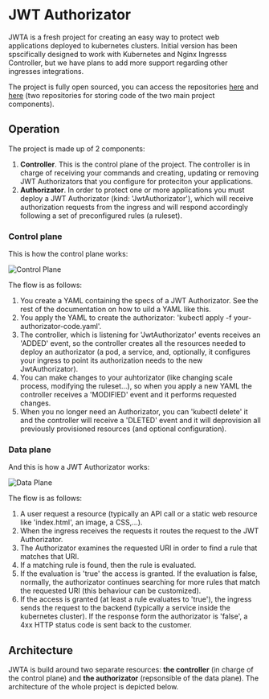 # JWT Authorizator
JWTA is a fresh project for creating an easy way to protect web applications deployed to kubernetes clusters. Initial version has been spscifically designed to work with Kubernetes and Nginx Ingresss Controller, but we have plans to add more support regarding other ingresses integrations.

The project is fully open sourced, you can access the repositories [here](https://github.com/jfvilasPersonal/jwta-controller) and [here](https://github.com/jfvilasPersonal/jwta-authorizator) (two repositories for storing code of the two main project components).

## Operation
The project is made up of 2 components:

  1. **Controller**. This is the control plane of the project. The controller is in charge of receiving your commands and creating, updating or removing JWT Authorizators that you configure for proteciton your applications.
  2. **Authorizator**. In order to protect one or more applications you must deploy a JWT Authorizator (kind: 'JwtAuthorizator'), which will receive authorization requests from the ingress and will respond accordingly following a set of preconfigured rules (a ruleset).

### Control plane
This is how the control plane works:

![Control Plane](/_media/architecture/controlplane.png)


The flow is as follows:
  1. You create a YAML containing the specs of a JWT Authorizator. See the rest of the documentation on how to uild a YAML like this.
  2. You apply the YAML to create the authorizator: 'kubectl apply -f your-authorizator-code.yaml'.
  3. The controller, which is listening for 'JwtAuthorizator' events receives an 'ADDED' event, so the controller creates all the resources needed to deploy an authorizator (a pod, a service, and, optionally, it configures your ingress to point its authorization needs to the new JwtAuthorizator).
  4. You can make changes to your auhtorizator (like changing scale process, modifying the ruleset...), so when you apply a new YAML the controller receives a 'MODIFIED' event and it performs requested changes.
  5. When you no longer need an Authorizator, you can 'kubectl delete' it and the controller will receive a 'DLETED' event and it will deprovision all previously provisioned resources (and optional configuration).

### Data plane
And this is how a JWT Authorizator works:

![Data Plane](/_media/architecture/dataplane.png)

The flow is as follows:
  1. A user request a resource (typically an API call or a static web resource like 'index.html', an image, a CSS,...).
  2. When the ingress receives the requests it routes the request to the JWT Authorizator.
  3. The Authorizator examines the requested URI in order to find a rule that matches that URI.
  4. If a matching rule is found, then the rule is evaluated.
  5. If the evaluation is 'true' the access is granted. If the evaluation is false, normally, the authorizator continues searching for more rules that match the requested URI (this behaviour can be customized).
  6. If the access is granted (at least a rule evaluates to 'true'), the ingress sends the request to the backend (typically a service inside the kubernetes cluster). If the response form the authorizator is 'false', a 4xx HTTP status code is sent back to the customer.

## Architecture
JWTA is build around two separate resources: **the controller** (in charge of the control plane) and **the authorizator** (repsonsible of the data plane). The architecture of the whole project is depicted below.


